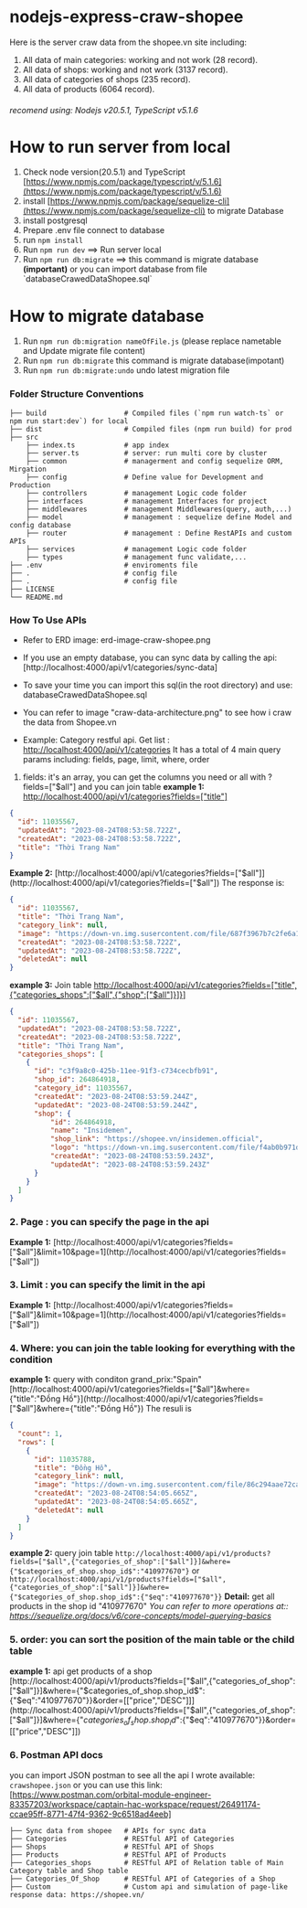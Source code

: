 # nodejs-express-craw-shopee

Here is the server craw data from the shopee.vn site including:

1. All data of main categories: working and not work (28 record).
2. All data of shops: working and not work (3137 record).
3. All data of categories of shops (235 record).
4. All data of products (6064 record).

###### recomend using: Nodejs v20.5.1, TypeScript v5.1.6

# How to run server from local

1. Check node version(20.5.1) and TypeScript [https://www.npmjs.com/package/typescript/v/5.1.6](https://www.npmjs.com/package/typescript/v/5.1.6)
2. install [https://www.npmjs.com/package/sequelize-cli](https://www.npmjs.com/package/sequelize-cli) to migrate Database
3. install postgresql
4. Prepare .env file connect to database
5. run `npm install`
6. Run `npm run dev` ==> Run server local
7. Run `npm run db:migrate` ==> this command is migrate database **(important)** or you can import database from file &#96;databaseCrawedDataShopee.sql&#96;

# How to migrate database

1. Run `npm run db:migration nameOfFile.js` (please replace nametable and Update migrate file content)
2. Run `npm run db:migrate` this command is migrate database(impotant)
3. Run `npm run db:migrate:undo` undo latest migration file

### Folder Structure Conventions

    ├── build                   # Compiled files (`npm run watch-ts` or npm run start:dev`) for local
    ├── dist                    # Compiled files (npm run build) for prod
    ├── src
        ├── index.ts            # app index
        ├── server.ts           # server: run multi core by cluster
        ├── common              # managerment and config sequelize ORM, Mirgation
        ├── config              # Define value for Development and Production
        ├── controllers         # management Logic code folder
        ├── interfaces          # management Interfaces for project
        ├── middlewares         # management Middlewares(query, auth,...)
        ├── model               # management : sequelize define Model and config database
        ├── router              # management : Define RestAPIs and custom APIs
        ├── services            # management Logic code folder
        ├── types               # management func validate,...
    ├── .env                    # enviroments file
    ├── .                       # config file
    ├── .                       # config file
    ├── LICENSE
    └── README.md

### How To Use APIs

- Refer to ERD image: erd-image-craw-shopee.png
- If you use an empty database, you can sync data by calling the api: [http://localhost:4000/api/v1/categories/sync-data]
- To save your time you can import this sql(in the root directory) and use: databaseCrawedDataShopee.sql
- You can refer to image "craw-data-architecture.png" to see how i craw the data from Shopee.vn

- Example: Category restful api.
  Get list : [http://localhost:4000/api/v1/categories](http://localhost:4000/api/v1/categories)
  It has a total of 4 main query params including: fields, page, limit, where, order

1. fields: it's an array, you can get the columns you need or all with ?fields=["$all"] and you can join table
   **example 1:** [http://localhost:4000/api/v1/categories?fields=["title"]](http://localhost:4000/api/v1/categories?fields=["title"])

```json
{
  "id": 11035567,
  "updatedAt": "2023-08-24T08:53:58.722Z",
  "createdAt": "2023-08-24T08:53:58.722Z",
  "title": "Thời Trang Nam"
}
```

**Example 2:** [http://localhost:4000/api/v1/categories?fields=["$all"]](http://localhost:4000/api/v1/categories?fields=["$all"])
The response is:

```json
{
  "id": 11035567,
  "title": "Thời Trang Nam",
  "category_link": null,
  "image": "https://down-vn.img.susercontent.com/file/687f3967b7c2fe6a134a2c11894eea4b",
  "createdAt": "2023-08-24T08:53:58.722Z",
  "updatedAt": "2023-08-24T08:53:58.722Z",
  "deletedAt": null
}
```

**example 3:** Join table [http://localhost:4000/api/v1/categories?fields=["title",{"categories_shops":["$all",{"shop":["$all"]}]}]](http://localhost:4000/api/v1/categories?fields=["title",{"categories_shops":["$all",{"shop":["$all"]}]}])

```json
{
  "id": 11035567,
  "updatedAt": "2023-08-24T08:53:58.722Z",
  "createdAt": "2023-08-24T08:53:58.722Z",
  "title": "Thời Trang Nam",
  "categories_shops": [
    {
      "id": "c3f9a8c0-425b-11ee-91f3-c734cecbfb91",
      "shop_id": 264864918,
      "category_id": 11035567,
      "createdAt": "2023-08-24T08:53:59.244Z",
      "updatedAt": "2023-08-24T08:53:59.244Z",
      "shop": {
          "id": 264864918,
          "name": "Insidemen",
          "shop_link": "https://shopee.vn/insidemen.official",
          "logo": "https://down-vn.img.susercontent.com/file/f4ab0b971d102ca26651885499ba7d40",
          "createdAt": "2023-08-24T08:53:59.243Z",
          "updatedAt": "2023-08-24T08:53:59.243Z"
      }
    }
  ]
}
```

### 2. Page : you can specify the page in the api

**Example 1:** [http://localhost:4000/api/v1/categories?fields=["$all"]&limit=10&page=1](http://localhost:4000/api/v1/categories?fields=["$all"])

### 3. Limit : you can specify the limit in the api

**Example 1:** [http://localhost:4000/api/v1/categories?fields=["$all"]&limit=10&page=1](http://localhost:4000/api/v1/categories?fields=["$all"])

### 4. Where: you can join the table looking for everything with the condition

**example 1:** query with conditon grand_prix:"Spain"
[http://localhost:4000/api/v1/categories?fields=["$all"]&where={"title":"Đồng Hồ"}](http://localhost:4000/api/v1/categories?fields=["$all"]&where={"title":"Đồng Hồ"})
The resuli is

```json
{
  "count": 1,
  "rows": [
    {
      "id": 11035788,
      "title": "Đồng Hồ",
      "category_link": null,
      "image": "https://down-vn.img.susercontent.com/file/86c294aae72ca1db5f541790f7796260",
      "createdAt": "2023-08-24T08:54:05.665Z",
      "updatedAt": "2023-08-24T08:54:05.665Z",
      "deletedAt": null
    }
  ]
}
```

**example 2:** query join table
`http://localhost:4000/api/v1/products?fields=["$all",{"categories_of_shop":["$all"]}]&where={"$categories_of_shop.shop_id$":"410977670"}`
or
`http://localhost:4000/api/v1/products?fields=["$all",{"categories_of_shop":["$all"]}]&where={"$categories_of_shop.shop_id$":{"$eq":"410977670"}}`
**Detail:** get all products in the shop id "410977670"
_You can refer to more operations at:: https://sequelize.org/docs/v6/core-concepts/model-querying-basics_

### 5. order: you can sort the position of the main table or the child table

**example 1:** api get products of a shop
[http://localhost:4000/api/v1/products?fields=["$all",{"categories_of_shop":["$all"]}]&where={"$categories_of_shop.shop_id$":{"$eq":"410977670"}}&order=[["price","DESC"]]](http://localhost:4000/api/v1/products?fields=["$all",{"categories_of_shop":["$all"]}]&where={"$categories_of_shop.shop_id$":{"$eq":"410977670"}}&order=[["price","DESC"]])

### 6. Postman API docs

you can import JSON postman to see all the api I wrote available:
`crawshopee.json`
or you can use this link:
[https://www.postman.com/orbital-module-engineer-83357203/workspace/captain-hac-workspace/request/26491174-ccae95ff-8771-47f4-9362-9c6518ad4eeb]

    ├── Sync data from shopee   # APIs for sync data
    ├── Categories              # RESTful API of Categories
    ├── Shops                   # RESTful API of Shops
    ├── Products                # RESTful API of Products
    ├── Categories_shops        # RESTful API of Relation table of Main Category table and Shop table
    ├── Categories_Of_Shop      # RESTful API of Categories of a Shop
    ├── Custom                  # Custom api and simulation of page-like response data: https://shopee.vn/



